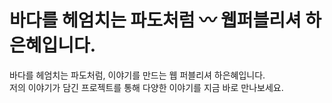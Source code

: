 # 바다를 헤엄치는 파도처럼 〰️ 웹퍼블리셔 하은혜입니다.   
바다를 헤엄치는 파도처럼, 이야기를 만드는 웹 퍼블리셔 하은혜입니다.  
저의 이야기가 담긴 프로젝트를 통해 다양한 이야기를 지금 바로 만나보세요.  
